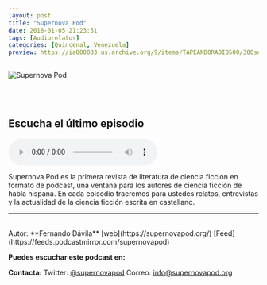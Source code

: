 ```yaml
---
layout: post
title: "Supernova Pod"
date: 2018-01-05 21:23:51
tags: [Audiorelatos]
categories: [Quincenal, Venezuela]
preview: https://ia800803.us.archive.org/9/items/TAPEANDORADIO500/300supernovaCover-FernandoLDvila.png
---
```


![Supernova Pod](https://ia800803.us.archive.org/9/items/TAPEANDORADIO500/500supernovaCover-FernandoLDvila.png)

<br/>
<br/>

## Escucha el último episodio

<!--reproductor-feed=https://feeds.podcastmirror.com/supernovapod-->
<!--reproductor-start-->
<audio id="audio" preload="auto" controls="" src="https://dts.podtrac.com/redirect.mp3/files.whooshkaa.com/podcasts/podcast_2423/podcast_media/5c2aed-snp-2.mp3"></audio>
<!--reproductor-end-->

Supernova Pod es la primera revista de literatura de ciencia ficción en formato de podcast, una ventana para los autores de ciencia ficción de habla hispana. En cada episodio traeremos para ustedes relatos, entrevistas y la actualidad de la ciencia ficción escrita en castellano.

_ _ _
<br>
Autor: **Fernando Dávila**
[web](https://supernovapod.org/)
[Feed](https://feeds.podcastmirror.com/supernovapod)


**Puedes escuchar este podcast en:**


**Contacta:**
Twitter: [@supernovapod](https://twitter.com/supernovapod)
Correo: [info@supernovapod.org](mailto:info@supernovapod.org)

